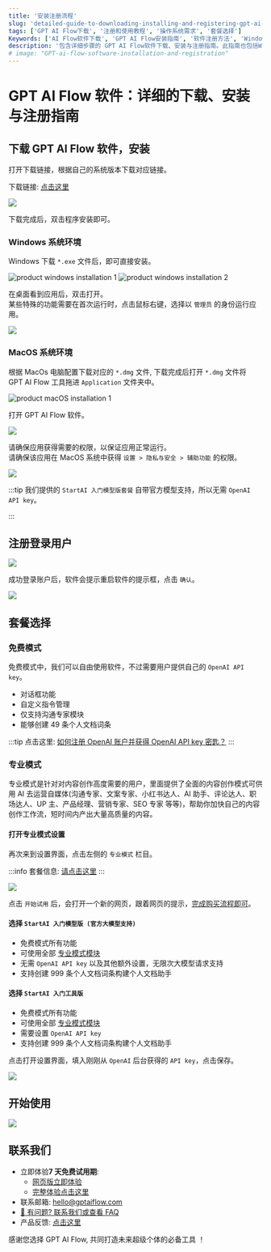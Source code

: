 ```yaml
---
title: '安装注册流程'
slug: 'detailed-guide-to-downloading-installing-and-registering-gpt-ai-flow-software'
tags: ['GPT AI Flow下载', '注册和使用教程', '操作系统需求', '套餐选择']
Keywords: ['AI Flow软件下载', 'GPT AI Flow安装指南', '软件注册方法', 'Windows和Mac支持', '开设高效内容创作']
description: '包含详细步骤的 GPT AI Flow软件下载、安装与注册指南。此指南也包括Windows和MacOS环境下的特殊权限要求，套餐选择以及如何获取并使用 OpenAI API key。'
# image: "GPT-ai-flow-software-installation-and-registration"
---
```


# GPT AI Flow 软件：详细的下载、安装与注册指南

## 下载 GPT AI Flow 软件，安装

打开下载链接，根据自己的系统版本下载对应链接。

下载链接: [点击这里](/download)

[![](./img/1-registration-process/2023-08-25-img-5-download-page.png)](/download)

下载完成后，双击程序安装即可。

### Windows 系统环境

Windows 下载 `*.exe` 文件后，即可直接安装。

![product windows installation 1](./img/1-registration-process/2023-08-06-img-9-installation-for-windows-1.png)
![product windows installation 2](./img/1-registration-process/2023-08-06-img-10-installation-for-windows-2.png)

在桌面看到应用后，双击打开。  
某些特殊的功能需要在首次运行时，点击鼠标右键，选择以 `管理员` 的身份运行应用。

![](./img/1-registration-process/2023-09-05-img-5-gpt-ai-flow-accessibility-permissions-in-windows.jpeg)

### MacOS 系统环境

根据 MacOs 电脑配置下载对应的 `*.dmg` 文件, 下载完成后打开 `*.dmg` 文件将 GPT AI Flow 工具拖进 `Application` 文件夹中。

![product macOS installation 1](./img/1-registration-process/2023-08-06-img-11-installation-for-macOs-1.png)

打开 GPT AI Flow 软件。

![](./img/1-registration-process/2023-08-24-img-6-first-time-open-software.png)

请确保应用获得需要的权限，以保证应用正常运行。  
请确保该应用在 MacOS 系统中获得 `设置 > 隐私与安全 > 辅助功能` 的权限。

![](./img/1-registration-process/2023-09-05-img-4-gpt-ai-flow-accessibility-permissions-in-macOS.png)

:::tip
我们提供的 `StartAI 入门模型版套餐` 自带官方模型支持，所以无需 `OpenAI API key`。

:::

## 注册登录用户

![](./img/1-registration-process/2023-08-25-img-6-gpt-ai-flow-register-and-login-user.png)

成功登录账户后，软件会提示重启软件的提示框，点击 `确认`。

![](./img/1-registration-process/2023-09-21-img-2-restart-software.png)

## 套餐选择

### 免费模式

免费模式中，我们可以自由使用软件，不过需要用户提供自己的 `OpenAI API key`。

- 对话框功能
- 自定义指令管理
- 仅支持沟通专家模块
- 能够创建 49 条个人文档词条

:::tip
点击这里: [如何注册 OpenAI 账户并获得 OpenAI API key 密匙？](/blog/how-to-register-for-OpenAI-account-and-get-OpenAI-api-key)
:::

### 专业模式

专业模式是针对对内容创作高度需要的用户，里面提供了全面的内容创作模式可供用 AI 去运营自媒体(沟通专家、文案专家、小红书达人、AI 助手、评论达人、职场达人、UP 主、产品经理、营销专家、SEO 专家 等等)，帮助你加快自己的内容创作工作流，短时间内产出大量高质量的内容。

#### 打开专业模式设置

再次来到设置界面，点击左侧的 `专业模式` 栏目。

:::info
套餐信息: [请点击这里](/business/prices-table)
:::

![](./img/1-registration-process/2023-09-21-img-3-proMode-start-trial.png)

点击 `开始试用` 后，会打开一个新的网页，跟着网页的提示，[完成购买流程即可](./4-proMode-presentation.md#如何获得和启用专业模式)。

#### 选择 `StartAI 入门模型版 (官方大模型支持)`

- 免费模式所有功能
- 可使用全部 [专业模式模块](../3-application-scenarios/1-introduction.md)
- 无需 `OpenAI API key` 以及其他额外设置，无限次大模型请求支持
- 支持创建 999 条个人文档词条构建个人文档助手

#### 选择 `StartAI 入门工具版`

- 免费模式所有功能
- 可使用全部 [专业模式模块](../3-application-scenarios/1-introduction.md)
- 需要设置 `OpenAI API key`
- 支持创建 999 条个人文档词条构建个人文档助手

点击打开设置界面，填入刚刚从 `OpenAI` 后台获得的 `API key`，点击保存。

![](./img/1-registration-process/2023-08-06-img-16-gpt-ai-flow-settings-for-api-key.png)

## 开始使用

![](./img/1-registration-process/2023-08-06-img-17-gpt-ai-flow-show.gif)

## 联系我们

- 立即体验**7 天免费试用期**:
  - [网页版立即体验](https://www.app.gptaiflow.com/login)
  - [完整体验点击这里](/download)
- 联系邮箱: hello@gptaiflow.com
- [💬 有问题? 联系我们或查看 FAQ](/docs/proudct/gpt-ai-flow-guide-and-faq)
- 产品反馈: [点击这里](https://wj.qq.com/s2/13154598/1770/)

感谢您选择 GPT AI Flow, 共同打造未来超级个体的必备工具 ！
